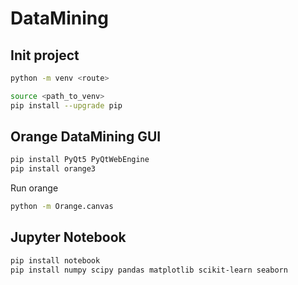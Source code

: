 # DataMining

## Init project

```bash
python -m venv <route>

source <path_to_venv>
pip install --upgrade pip
```

## Orange DataMining GUI

```bash
pip install PyQt5 PyQtWebEngine
pip install orange3
```

Run orange

```bash
python -m Orange.canvas
```

## Jupyter Notebook

```bash
pip install notebook
pip install numpy scipy pandas matplotlib scikit-learn seaborn
```
